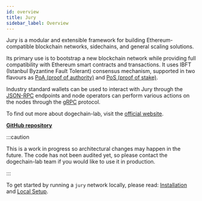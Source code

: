 ```yaml
---
id: overview 
title: Jury
sidebar_label: Overview
---
```


Jury is a modular and extensible framework for building Ethereum-compatible blockchain networks, sidechains, and general scaling solutions.

Its primary use is to bootstrap a new blockchain network while providing full compatibility with Ethereum smart contracts and transactions. It uses IBFT (Istanbul Byzantine Fault Tolerant) consensus mechanism, supported in two flavours as [PoA (proof of authority)](/docs/consensus/poa) and [PoS (proof of stake)](/docs/consensus/pos-stake-unstake).

Industry standard wallets can be used to interact with Jury through the [JSON-RPC](/docs/working-with-node/query-json-rpc) endpoints and node operators can perform various actions on the nodes through the [gRPC](/docs/working-with-node/query-operator-info) protocol.

To find out more about dogechain-lab, visit the [official website](https://dogecoin.community).

**[GitHub repository](https://github.com/dogechain-lab/jury)**

:::caution

This is a work in progress so architectural changes may happen in the future. The code has not been audited
yet, so please contact the dogechain-lab team if you would like to use it in production.

:::



To get started by running a `jury` network locally, please read: [Installation](/docs/get-started/installation) and [Local Setup](/docs/get-started/set-up-ibft-locally).

